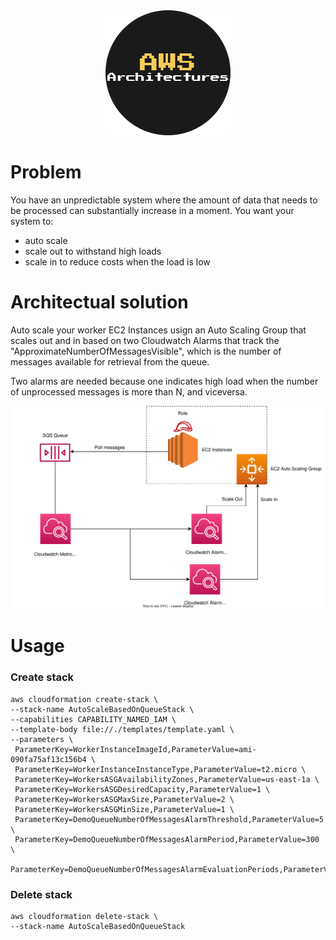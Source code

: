<div style="text-align:center"><img src="../images/logo.png" /></div>

# Problem
You have an unpredictable system where the amount of data that needs to be processed can substantially increase in a moment. You want your system to:
* auto scale
* scale out to withstand high loads
* scale in to reduce costs when the load is low

# Architectual solution
Auto scale your worker EC2 Instances usign an Auto Scaling Group that scales out and in based on two Cloudwatch Alarms that track the "ApproximateNumberOfMessagesVisible", which is the number of messages available for retrieval from the queue.

Two alarms are needed because one indicates high load when the number of unprocessed messages is more than N, and viceversa.

<div style="text-align:center"><img src="images/chart.svg" /></div>

# Usage

### Create stack
```
aws cloudformation create-stack \
--stack-name AutoScaleBasedOnQueueStack \
--capabilities CAPABILITY_NAMED_IAM \
--template-body file://./templates/template.yaml \
--parameters \
 ParameterKey=WorkerInstanceImageId,ParameterValue=ami-090fa75af13c156b4 \
 ParameterKey=WorkerInstanceInstanceType,ParameterValue=t2.micro \
 ParameterKey=WorkersASGAvailabilityZones,ParameterValue=us-east-1a \
 ParameterKey=WorkersASGDesiredCapacity,ParameterValue=1 \
 ParameterKey=WorkersASGMaxSize,ParameterValue=2 \
 ParameterKey=WorkersASGMinSize,ParameterValue=1 \
 ParameterKey=DemoQueueNumberOfMessagesAlarmThreshold,ParameterValue=5 \
 ParameterKey=DemoQueueNumberOfMessagesAlarmPeriod,ParameterValue=300 \
 ParameterKey=DemoQueueNumberOfMessagesAlarmEvaluationPeriods,ParameterValue=1
```

### Delete stack
```
aws cloudformation delete-stack \
--stack-name AutoScaleBasedOnQueueStack
```